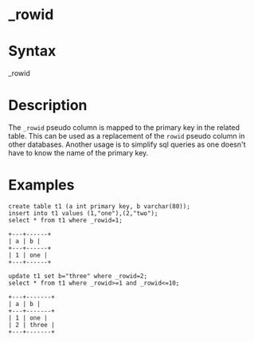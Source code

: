 # _rowid

#

# Syntax

_rowid

#

# Description

The `_rowid` pseudo column is mapped to the primary key in the related table. This can be used as a replacement of the `rowid` pseudo column in other databases. Another usage is to simplify sql queries as one doesn't have to know the name of the primary key.

#

# Examples

```
create table t1 (a int primary key, b varchar(80));
insert into t1 values (1,"one"),(2,"two");
select * from t1 where _rowid=1;
```

```
+---+------+
| a | b |
+---+------+
| 1 | one |
+---+------+
```

```
update t1 set b="three" where _rowid=2;
select * from t1 where _rowid>=1 and _rowid<=10;
```

```
+---+-------+
| a | b |
+---+-------+
| 1 | one |
| 2 | three |
+---+-------+
```